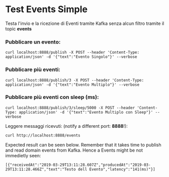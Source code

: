 # Test Events Simple

Testa l'invio e la ricezione di Eventi tramite Kafka senza alcun filtro tramite il topic **events**

### Pubblicare un evento:

```
curl localhost:8888/publish -X POST --header 'Content-Type: application/json' -d '{"text":"Evento Singolo"}' --verbose
```

### Pubblicare più eventi:

```
curl localhost:8888/publish/3 -X POST --header 'Content-Type: application/json' -d '{"text":"Evento Multiplo"}' --verbose
```

### Pubblicare più eventi con sleep (ms):

```
curl localhost:8888/publish/3/sleep/5000 -X POST --header 'Content-Type: application/json' -d '{"text":"Evento Multiplo con Sleep"}' --verbose
```

Leggere messaggi ricevuti: (notify a different port: **8888**!):

```
curl http://localhost:8888/events
```

Expected result can be seen below. Remember that it takes time to publish and read domain events from Kafka. Hence a Events might be not immedietly seen:

```
[{"receivedAt":"2019-03-29T13:11:28.607Z","producedAt":"2019-03-29T13:11:28.466Z","text":"Testo dell Evento","latency":"141(ms)"}]
```

